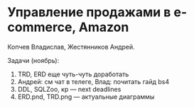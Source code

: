 # Управление продажами в e-commerce, Amazon

Копчев Владислав, Жестянников Андрей.

Задачи (ноябрь):
1. TRD, ERD еще чуть-чуть доработать
2. Андрей: см чат в телеге, Влад: почитать гайд bs4
3. DDL, SQLZoo, кр — next deadlines
4. ERD.pnd, TRD.png — актуальные диаграммы
